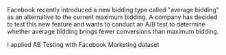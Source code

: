 Facebook recently introduced a new bidding type called "average bidding" as an alternative to the current maximum bidding. A company has decided to test this new feature and wants to conduct an A/B test to determine whether average bidding brings fewer conversions than maximum bidding.


I applied AB Testing with Facebook Marketing dataset
